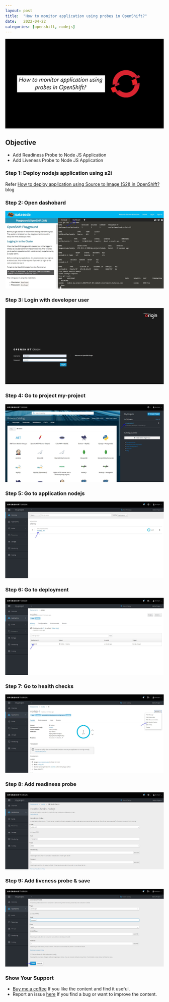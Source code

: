 ```yaml
---
layout: post
title:  "How to monitor application using probes in OpenShift?"
date:   2022-04-22
categories: [openshift, nodejs]
---
```


![How to monitor application using probes in OpenShift?](https://raw.githubusercontent.com/sagar-jadhav/sagar-jadhav.github.io/master/static/img/_posts/openshift/6.png)

## Objective
- Add Readiness Probe to Node JS Application
- Add Liveness Probe to Node JS Application

### Step 1: Deploy nodejs application using s2i
Refer [How to deploy application using Source to Image (S2I) in OpenShift?](https://developersthought.in/openshift/nodejs/2020/04/15/application-deployment-s2i.html) blog

### Step 2: Open dashobard
![Step 2](https://raw.githubusercontent.com/sagar-jadhav/sagar-jadhav.github.io/master/static/img/_posts/openshift/probe_1.JPG)

### Step 3: Login with developer user
![Step 3](https://raw.githubusercontent.com/sagar-jadhav/sagar-jadhav.github.io/master/static/img/_posts/openshift/probe_2.jfif)

### Step 4: Go to project my-project
![Step 4](https://raw.githubusercontent.com/sagar-jadhav/sagar-jadhav.github.io/master/static/img/_posts/openshift/probe_3.JPG)

### Step 5: Go to application nodejs
![Step 5](https://raw.githubusercontent.com/sagar-jadhav/sagar-jadhav.github.io/master/static/img/_posts/openshift/probe_4.JPG)

### Step 6: Go to deployment
![Step 6](https://raw.githubusercontent.com/sagar-jadhav/sagar-jadhav.github.io/master/static/img/_posts/openshift/probe_5.JPG)

### Step 7: Go to health checks
![Step 7](https://raw.githubusercontent.com/sagar-jadhav/sagar-jadhav.github.io/master/static/img/_posts/openshift/probe_6.JPG)

### Step 8: Add readiness probe
![Step 8](https://raw.githubusercontent.com/sagar-jadhav/sagar-jadhav.github.io/master/static/img/_posts/openshift/probe_7.JPG)

### Step 9: Add liveness probe & save
![Step 9](https://raw.githubusercontent.com/sagar-jadhav/sagar-jadhav.github.io/master/static/img/_posts/openshift/probe_8.JPG)

### Show Your Support

- [Buy me a coffee](https://www.buymeacoffee.com/sagarjadhv23) If you like the content and find it useful.
- Report an issue [here](https://github.com/developersthought/roadmap/issues/new) If you find a bug or want to improve the content.